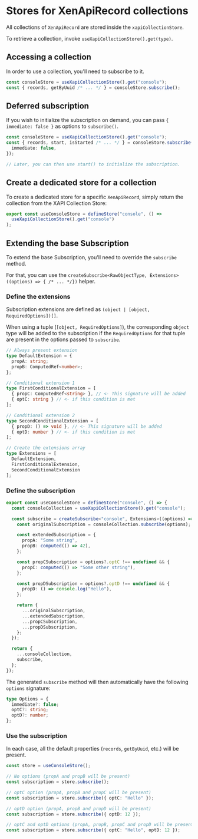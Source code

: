 # Stores for XenApiRecord collections

All collections of `XenApiRecord` are stored inside the `xapiCollectionStore`.

To retrieve a collection, invoke `useXapiCollectionStore().get(type)`.

## Accessing a collection

In order to use a collection, you'll need to subscribe to it.

```typescript
const consoleStore = useXapiCollectionStore().get("console");
const { records, getByUuid /* ... */ } = consoleStore.subscribe();
```

## Deferred subscription

If you wish to initialize the subscription on demand, you can pass `{ immediate: false }` as options to `subscribe()`.

```typescript
const consoleStore = useXapiCollectionStore().get("console");
const { records, start, isStarted /* ... */ } = consoleStore.subscribe({
  immediate: false,
});

// Later, you can then use start() to initialize the subscription.
```

## Create a dedicated store for a collection

To create a dedicated store for a specific `XenApiRecord`, simply return the collection from the XAPI Collection Store:

```typescript
export const useConsoleStore = defineStore("console", () =>
  useXapiCollectionStore().get("console")
);
```

## Extending the base Subscription

To extend the base Subscription, you'll need to override the `subscribe` method.

For that, you can use the `createSubscribe<RawObjectType, Extensions>((options) => { /* ... */})` helper.

### Define the extensions

Subscription extensions are defined as `(object | [object, RequiredOptions])[]`.

When using a tuple (`[object, RequiredOptions]`), the corresponding `object` type will be added to the subscription if
the `RequiredOptions` for that tuple are present in the options passed to `subscribe`.

```typescript
// Always present extension
type DefaultExtension = {
  propA: string;
  propB: ComputedRef<number>;
};

// Conditional extension 1
type FirstConditionalExtension = [
  { propC: ComputedRef<string> }, // <- This signature will be added
  { optC: string } // <- if this condition is met
];

// Conditional extension 2
type SecondConditionalExtension = [
  { propD: () => void }, // <- This signature will be added
  { optD: number } // <- if this condition is met
];

// Create the extensions array
type Extensions = [
  DefaultExtension,
  FirstConditionalExtension,
  SecondConditionalExtension
];
```

### Define the subscription

```typescript
export const useConsoleStore = defineStore("console", () => {
  const consoleCollection = useXapiCollectionStore().get("console");

  const subscribe = createSubscribe<"console", Extensions>((options) => {
    const originalSubscription = consoleCollection.subscribe(options);

    const extendedSubscription = {
      propA: "Some string",
      propB: computed(() => 42),
    };

    const propCSubscription = options?.optC !== undefined && {
      propC: computed(() => "Some other string"),
    };

    const propDSubscription = options?.optD !== undefined && {
      propD: () => console.log("Hello"),
    };

    return {
      ...originalSubscription,
      ...extendedSubscription,
      ...propCSubscription,
      ...propDSubscription,
    };
  });

  return {
    ...consoleCollection,
    subscribe,
  };
});
```

The generated `subscribe` method will then automatically have the following `options` signature:

```typescript
type Options = {
  immediate?: false;
  optC?: string;
  optD?: number;
};
```

### Use the subscription

In each case, all the default properties (`records`, `getByUuid`, etc.) will be present.

```typescript
const store = useConsoleStore();

// No options (propA and propB will be present)
const subscription = store.subscribe();

// optC option (propA, propB and propC will be present)
const subscription = store.subscribe({ optC: "Hello" });

// optD option (propA, propB and propD will be present)
const subscription = store.subscribe({ optD: 12 });

// optC and optD options (propA, propB, propC and propD will be present)
const subscription = store.subscribe({ optC: "Hello", optD: 12 });
```
